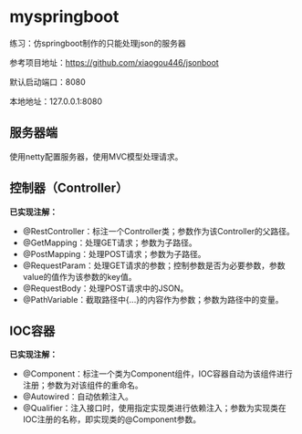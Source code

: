 # myspringboot
练习：仿springboot制作的只能处理json的服务器

参考项目地址：https://github.com/xiaogou446/jsonboot

默认启动端口：8080

本地地址：127.0.0.1:8080



## 服务器端

使用netty配置服务器，使用MVC模型处理请求。



## 控制器（Controller）

**已实现注解：**

- @RestController：标注一个Controller类；参数作为该Controller的父路径。
- @GetMapping：处理GET请求；参数为子路径。
- @PostMapping：处理POST请求；参数为子路径。
- @RequestParam：处理GET请求的参数；控制参数是否为必要参数，参数value的值作为该参数的key值。
- @RequestBody：处理POST请求中的JSON。
- @PathVariable：截取路径中{...}的内容作为参数；参数为路径中的变量。



## IOC容器

**已实现注解：**

- @Component：标注一个类为Component组件，IOC容器自动为该组件进行注册；参数为对该组件的重命名。
- @Autowired：自动依赖注入。
- @Qualifier：注入接口时，使用指定实现类进行依赖注入；参数为实现类在IOC注册的名称，即实现类的@Component参数。